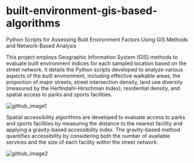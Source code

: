 # built-environment-gis-based-algorithms
Python Scripts for Assessing Built Environment Factors Using GIS Methods and Network-Based Analysis

This project employs Geographic Information System (GIS) methods to evaluate built environment indices for each sampled location based on the street network. It details the Python scripts developed to analyze various aspects of the built environment, including effective walkable areas, the proportion of major streets, street intersection density, land use diversity (measured by the Herfindahl-Hirschman Index), residential density, and spatial access to parks and sports facilities.

![github_image1](https://github.com/user-attachments/assets/37f0c73c-ab68-4f46-9683-51bf19dd6adb)

Spatial accessibility algorithms are developed to evaluate access to parks and sports facilities by measuring the distance to the nearest facility and applying a gravity-based accessibility index. The gravity-based method quantifies accessibility by considering both the number of available services and the size of each facility within the street network.

![github_image2](https://github.com/user-attachments/assets/fe3753c9-d690-4f02-90ee-b3526c8b9f5e)

